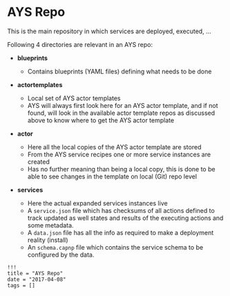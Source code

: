 # AYS Repo

This is the main repository in which services are deployed, executed, ...

Following 4 directories are relevant in an AYS repo:

- **blueprints**

  - Contains blueprints (YAML files) defining what needs to be done

- **actortemplates**

  - Local set of AYS actor templates
  - AYS will always first look here for an AYS actor template, and if not found, will look in the available actor template repos as discussed above to know where to get the AYS actor template

- **actor**

  - Here all the local copies of the AYS actor template are stored
  - From the AYS service recipes one or more service instances are created
  - Has no further meaning than being a local copy, this is done to be able to see changes in the template on local (Git) repo level

- **services**

  - Here the actual expanded services instances live
  - A `service.json` file which has checksums of all actions defined to track updated as well states and results of the executing actions and some metadata.
  - A `data.json` file has all the info as required to make a deployment reality (install)
  - An `schema.capnp` file which contains the service schema to be configured by the data.

```
!!!
title = "AYS Repo"
date = "2017-04-08"
tags = []
```
